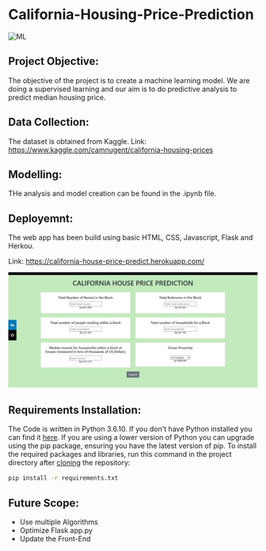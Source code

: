 # California-Housing-Price-Prediction

![ML](https://img.shields.io/badge/ML-Regression-blue.svg) 

## Project Objective:
The objective of the project is to create a machine learning model. We are doing a supervised learning and our aim is to do predictive analysis to predict median housing price.

## Data Collection:
The dataset is obtained from Kaggle. 
Link: https://www.kaggle.com/camnugent/california-housing-prices

## Modelling:
THe analysis and model creation can be found in the .ipynb file.

## Deployemnt:
The web app has been build using basic HTML, CSS, Javascript, Flask and Herkou.

Link: https://california-house-price-predict.herokuapp.com/


![ML](Screenshots/CaliforniaHousePricePredictionHeroku.JPG)

## Requirements Installation:
The Code is written in Python 3.6.10. If you don't have Python installed you can find it [here](https://www.python.org/downloads/). If you are using a lower version of Python you can upgrade using the pip package, ensuring you have the latest version of pip. To install the required packages and libraries, run this command in the project directory after [cloning](https://www.howtogeek.com/451360/how-to-clone-a-github-repository/) the repository:
```bash
pip install -r requirements.txt
```

## Future Scope:
* Use multiple Algorithms
* Optimize Flask app.py
* Update the Front-End 
